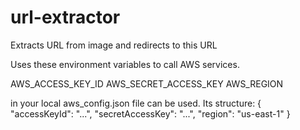 # url-extractor
Extracts URL from image and redirects to this URL


Uses these environment variables to call AWS services.

AWS_ACCESS_KEY_ID
AWS_SECRET_ACCESS_KEY
AWS_REGION

in your local aws_config.json file can be used. Its structure:
{
    "accessKeyId": "...",
    "secretAccessKey":  "...",
    "region": "us-east-1"
}